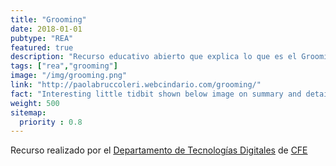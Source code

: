 ```yaml
---
title: "Grooming"
date: 2018-01-01
pubtype: "REA"
featured: true
description: "Recurso educativo abierto que explica lo que es el Grooming"
tags: ["rea","grooming"]
image: "/img/grooming.png"
link: "http://paolabruccoleri.webcindario.com/grooming/"
fact: "Interesting little tidbit shown below image on summary and detail page"
weight: 500
sitemap:
  priority : 0.8
---
```

Recurso realizado por el [Departamento de Tecnologías Digitales](http://tecnologiadigital.cfe.edu.uy/) de [CFE](http://cfe.edu.uy/)


